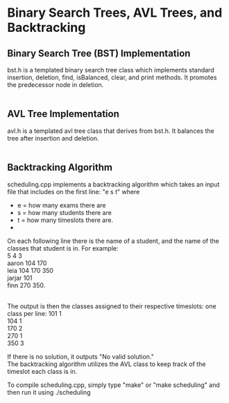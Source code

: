# Binary Search Trees, AVL Trees, and Backtracking

## Binary Search Tree (BST) Implementation
bst.h is a templated binary search tree class which implements standard insertion, deletion, find, isBalanced, clear, and print methods. It promotes the predecessor node in deletion. <br><br>

## AVL Tree Implementation
avl.h is a templated avl tree class that derives from bst.h. It balances the tree after insertion and deletion.  <br><br>


## Backtracking Algorithm
scheduling.cpp implements a backtracking algorithm which takes an input file that includes on the first line: "e s t" where <br>
- e = how many exams there are
- s = how many students there are
- t = how many timeslots there are.  <br>
- 
On each following line there is the name of a student, and the name of the classes that student is in. 
For example:  
5 4 3  
aaron    104 170  
leia 104   170 350  
jarjar  101  
finn  270  350.  <br><br>

The output is then the classes assigned to their respective timeslots: one class per line:
101 1  
104 1  
170 2  
270 1  
350 3  

If there is no solution, it outputs "No valid solution."  
The backtracking algorithm utilizes the AVL class to keep track of the timeslot each class is in.   

To compile scheduling.cpp, simply type "make" or "make scheduling" and then run it using ./scheduling <inputfilename>
